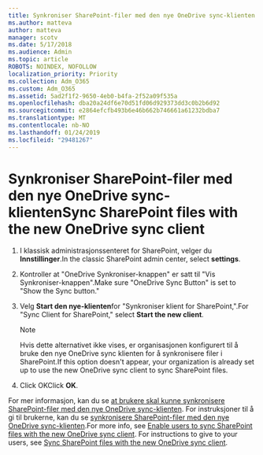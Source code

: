 ```yaml
---
title: Synkroniser SharePoint-filer med den nye OneDrive sync-klienten
ms.author: matteva
author: matteva
manager: scotv
ms.date: 5/17/2018
ms.audience: Admin
ms.topic: article
ROBOTS: NOINDEX, NOFOLLOW
localization_priority: Priority
ms.collection: Adm_O365
ms.custom: Adm_O365
ms.assetid: 5ad2f1f2-9650-4eb0-b4fa-2f52a09f535a
ms.openlocfilehash: dba20a24df6e70d51fd06d929373dd3c0b2b6d92
ms.sourcegitcommit: e2864efcfb493b6e46b662b746661a61232bdba7
ms.translationtype: MT
ms.contentlocale: nb-NO
ms.lasthandoff: 01/24/2019
ms.locfileid: "29481267"
---
```

# <a name="sync-sharepoint-files-with-the-new-onedrive-sync-client"></a><span data-ttu-id="468ce-102">Synkroniser SharePoint-filer med den nye OneDrive sync-klienten</span><span class="sxs-lookup"><span data-stu-id="468ce-102">Sync SharePoint files with the new OneDrive sync client</span></span>

1. <span data-ttu-id="468ce-103">I klassisk administrasjonssenteret for SharePoint, velger du **Innstillinger**.</span><span class="sxs-lookup"><span data-stu-id="468ce-103">In the classic SharePoint admin center, select **settings**.</span></span>
    
2. <span data-ttu-id="468ce-104">Kontroller at "OneDrive Synkroniser-knappen" er satt til "Vis Synkroniser-knappen".</span><span class="sxs-lookup"><span data-stu-id="468ce-104">Make sure "OneDrive Sync Button" is set to "Show the Sync button."</span></span>
    
3. <span data-ttu-id="468ce-105">Velg **Start den nye-klienten**for "Synkroniser klient for SharePoint,".</span><span class="sxs-lookup"><span data-stu-id="468ce-105">For "Sync Client for SharePoint," select **Start the new client**.</span></span>
    
    > [!NOTE]
    > <span data-ttu-id="468ce-106">Hvis dette alternativet ikke vises, er organisasjonen konfigurert til å bruke den nye OneDrive sync klienten for å synkronisere filer i SharePoint.</span><span class="sxs-lookup"><span data-stu-id="468ce-106">If this option doesn't appear, your organization is already set up to use the new OneDrive sync client to sync SharePoint files.</span></span> 
  
4. <span data-ttu-id="468ce-107">Click OK</span><span class="sxs-lookup"><span data-stu-id="468ce-107">Click **OK**.</span></span>
    
<span data-ttu-id="468ce-p101">For mer informasjon, kan du se [at brukere skal kunne synkronisere SharePoint-filer med den nye OneDrive sync-klienten](https://go.microsoft.com/fwlink/?linkid=866433). For instruksjoner til å gi til brukerne, kan du se [synkronisere SharePoint-filer med den nye OneDrive sync-klienten](https://go.microsoft.com/fwlink/?linkid=866427).</span><span class="sxs-lookup"><span data-stu-id="468ce-p101">For more info, see [Enable users to sync SharePoint files with the new OneDrive sync client](https://go.microsoft.com/fwlink/?linkid=866433). For instructions to give to your users, see [Sync SharePoint files with the new OneDrive sync client](https://go.microsoft.com/fwlink/?linkid=866427).</span></span>
  


